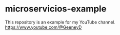 # microservicios-example
This repository is an example for my YouTube channel.
https://www.youtube.com/@GeeneyD
